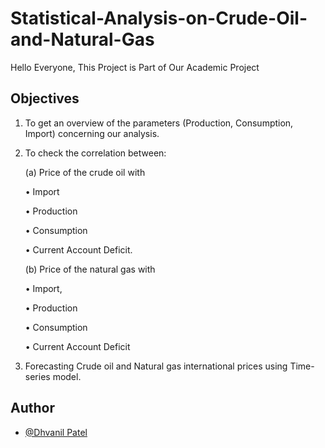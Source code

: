 # Statistical-Analysis-on-Crude-Oil-and-Natural-Gas
Hello Everyone,
This Project is Part of Our Academic Project

## Objectives
1. To get an overview of the parameters (Production, Consumption, Import)
concerning our analysis.

2. To check the correlation between:

   (a) Price of the crude oil with

      • Import

      • Production

      • Consumption

      • Current Account Deficit.


   (b) Price of the natural gas with

      • Import,

      • Production

      • Consumption

      • Current Account Deficit

3. Forecasting Crude oil and Natural gas international prices using
Time-series model.

## Author
- [@Dhvanil Patel](https://github.com/DhvanilPatel2301)
